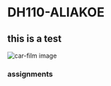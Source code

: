 # DH110-ALIAKOE

## this is a test 
![car-film image]([https://i.pinimg.com/564x/09/40/4f/09404fa036499841d5a2db74dde302a0.jpg)

### assignments 
